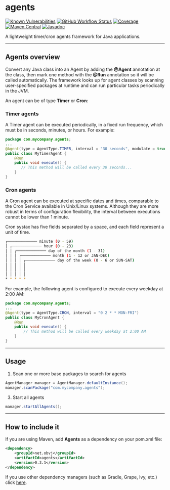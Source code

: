 # agents

[![Known Vulnerabilities](https://snyk.io/test/github/oswaldobapvicjr/agents/badge.svg)](https://snyk.io/test/github/oswaldobapvicjr/agents)
[![GitHub Workflow Status](https://img.shields.io/github/workflow/status/oswaldobapvicjr/agents/Java%20CI%20with%20Maven)](https://github.com/oswaldobapvicjr/agents/actions/workflows/maven.yml)
[![Coverage](https://img.shields.io/codecov/c/github/oswaldobapvicjr/agents)](https://codecov.io/gh/oswaldobapvicjr/agents)
[![Maven Central](https://maven-badges.herokuapp.com/maven-central/net.obvj/agents/badge.svg)](https://maven-badges.herokuapp.com/maven-central/net.obvj/agents)
[![Javadoc](https://javadoc.io/badge2/net.obvj/agents/javadoc.svg)](https://javadoc.io/doc/net.obvj/agents)

A lightweight timer/cron agents framework for Java applications.

---

## Agents overview

Convert any Java class into an Agent by adding the **@Agent** annotation at the class, then mark one method with the **@Run** annotation so it will be called automatically. The framework looks up for agent classes by scanning user-specified packages at runtime and can run particular tasks periodically in the JVM.

An agent can be of type **Timer** or **Cron**:

### Timer agents

A Timer agent can be executed periodically, in a fixed run frequency, which must be in seconds, minutes, or hours. For example:

```java
package com.mycompany.agents;
...
@Agent(type = AgentType.TIMER, interval = "30 seconds", modulate = true)
public class MyTimerAgent {
    @Run
    public void execute() {
       // This method will be called every 30 seconds...
    }
}
```

### Cron agents

A Cron agent can be executed at specific dates and times, comparable to the Cron Service available in Unix/Linux systems. Although they are more robust in terms of configuration flexibility, the interval between executions cannot be lower than 1 minute.

Cron systax has five fields separated by a space, and each field represent a unit of time.

```bash
┌───────────── minute (0 - 59)
│ ┌───────────── hour (0 - 23)
│ │ ┌───────────── day of the month (1 - 31)
│ │ │ ┌───────────── month (1 - 12 or JAN-DEC)
│ │ │ │ ┌───────────── day of the week (0 - 6 or SUN-SAT)
│ │ │ │ │                                   
│ │ │ │ │
│ │ │ │ │
* * * * *
```

For example, the following agent is configured to execute every weekday at 2:00 AM:

```java
package com.mycompany.agents;
...
@Agent(type = AgentType.CRON, interval = "0 2 * * MON-FRI")
public class MyCronAgent {
    @Run
    public void execute() {
        // This method will be called every weekday at 2:00 AM
    }
}
```

---

## Usage

1. Scan one or more base packages to search for agents

```java
AgentManager manager = AgentManager.defaultInstance();
manager.scanPackage("com.mycompany.agents");
```

3. Start all agents

```java
manager.startAllAgents();
```

---

## How to include it

If you are using Maven, add **Agents** as a dependency on your pom.xml file:

```xml
<dependency>
    <groupId>net.obvj</groupId>
    <artifactId>agents</artifactId>
    <version>0.3.1</version>
</dependency>
```

If you use other dependency managers (such as Gradle, Grape, Ivy, etc.) click [here](https://maven-badges.herokuapp.com/maven-central/net.obvj/agents).
